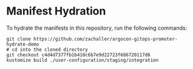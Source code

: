 # Manifest Hydration

To hydrate the manifests in this repository, run the following commands:

```shell
git clone https://github.com/zachaller/argocon-gitops-promoter-hydrate-demo
# cd into the cloned directory
git checkout c4d4d7377fb1b410c6b7e9d22723f686720117d6
kustomize build ./user-configuration/staging/integration
```
